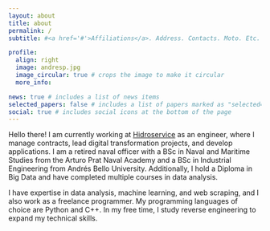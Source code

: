 ```yaml
---
layout: about
title: about
permalink: /
subtitle: #<a href='#'>Affiliations</a>. Address. Contacts. Moto. Etc.

profile:
  align: right
  image: andresp.jpg
  image_circular: true # crops the image to make it circular
  more_info:

news: true # includes a list of news items
selected_papers: false # includes a list of papers marked as "selected={true}"
social: true # includes social icons at the bottom of the page
---
```


Hello there! I am currently working at [Hidroservice](https://www.hidroservice.cl) as an engineer, where I manage contracts, lead digital transformation projects, and develop applications. I am a retired naval officer with a BSc in Naval and Maritime Studies from the Arturo Prat Naval Academy and a BSc in Industrial Engineering from Andrés Bello University. Additionally, I hold a Diploma in Big Data and have completed multiple courses in data analysis.

I have expertise in data analysis, machine learning, and web scraping, and I also work as a freelance programmer. My programming languages of choice are Python and C++. In my free time, I study reverse engineering to expand my technical skills.
